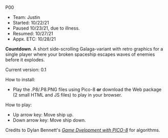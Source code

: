 P00

- Team: Justin
- Started: 10/22/21
- Paused 10/23/21, due to illness.
- Resumed: 10/27/21
- Appx. ETC: 10/28/21

**Countdown**. A short side-scrolling Galaga-variant with retro graphics for a single player where your broken spaceship escapes waves of enemies before it explodes.

Current version: 0.1

How to install:

- Play the .P8/.P8.PNG files using Pico-8 **or** download the Web package (2 small HTML and JS files) to play in your browser.

How to play:

- Up arrow key: Move ship up. 
- Down arrow key: Move ship down.

Credits to Dylan Bennett's [*Game Dvelopment with PICO-8*](https://mboffin.itch.io/gamedev-with-pico-8-issue1) for algorithms.
